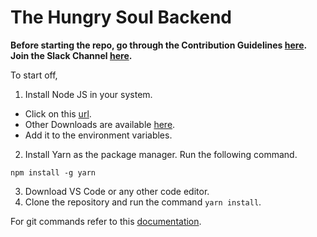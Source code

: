 # The Hungry Soul Backend

**Before starting the repo, go through the Contribution Guidelines [here](docs/CONTRIBUTION_GUIDELINES.md).**
**Join the Slack Channel [here](https://join.slack.com/t/newworkspace-ehc8313/shared_invite/zt-1dpeo32lj-dJouZW1LKoDm_o~YfG1v8g).**

To start off,

1. Install Node JS in your system. 

- Click on this [url](https://nodejs.org/download/release/v14.18.1/node-v14.18.1-x64.msi). 
- Other Downloads are available [here](https://nodejs.org/download/release/v14.18.1/).
- Add it to the environment variables.
2. Install Yarn as the package manager. Run the following command.

```
npm install -g yarn
```

3. Download VS Code or any other code editor.
4. Clone the repository and run the command ```yarn install```.

For git commands refer to this [documentation](docs/GIT_COMMANDS.md).
